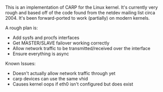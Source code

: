 This is an implementation of CARP for the Linux kernel. It's currently very
rough and based off of the code found from the netdev mailing list circa
2004. It's been forward-ported to work (partially) on modern kernels.

A rough plan is:

 - Add sysfs and procfs interfaces
 - Get MASTER/SLAVE failover working correctly
 - Allow network traffic to be transmitted/received over the interface
 - Ensure everything is async

Known Issues:

 - Doesn't actually allow network traffic through yet
 - carp devices can use the same vhid
 - Causes kernel oops if eth0 isn't configured but does exist
